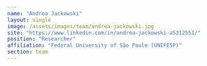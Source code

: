 ```yaml
---
name: "Andrea Jackowski"
layout: single
image: /assets/images/team/andrea-jackowski.jpg
site: "https://www.linkedin.com/in/andrea-jackowski-a5312551/"
position: "Researcher"
affiliation: "Federal University of São Paulo (UNIFESP)"
section: team
---
```

